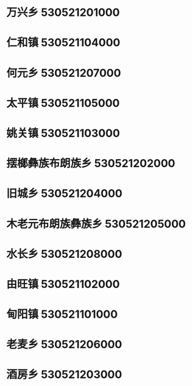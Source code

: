 # 万兴乡 530521201000
# 仁和镇 530521104000
# 何元乡 530521207000
# 太平镇 530521105000
# 姚关镇 530521103000
# 摆榔彝族布朗族乡 530521202000
# 旧城乡 530521204000
# 木老元布朗族彝族乡 530521205000
# 水长乡 530521208000
# 由旺镇 530521102000
# 甸阳镇 530521101000
# 老麦乡 530521206000
# 酒房乡 530521203000
